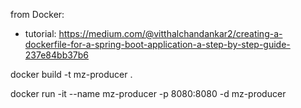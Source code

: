from Docker:
- tutorial: https://medium.com/@vitthalchandankar2/creating-a-dockerfile-for-a-spring-boot-application-a-step-by-step-guide-237e84bb37b6

docker build -t mz-producer .

docker run -it --name mz-producer -p 8080:8080 -d mz-producer